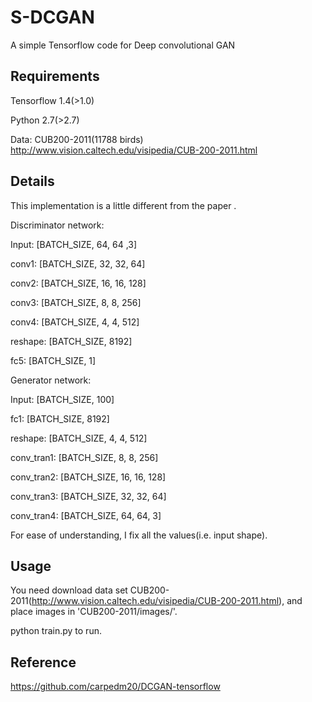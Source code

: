 # S-DCGAN
A simple Tensorflow code for Deep convolutional GAN
## Requirements
Tensorflow 1.4(>1.0)

Python 2.7(>2.7)

Data: CUB200-2011(11788 birds) http://www.vision.caltech.edu/visipedia/CUB-200-2011.html

## Details
This implementation is a little different from the paper <UNSUPERVISED REPRESENTATION LEARNING WITH DEEP CONVOLUTIONAL GENERATIVE ADVERSARIAL NETWORKS>. 

Discriminator network:

   Input: [BATCH_SIZE, 64, 64 ,3]
   
   conv1: [BATCH_SIZE, 32, 32, 64]
   
   conv2: [BATCH_SIZE, 16, 16, 128]
   
   conv3: [BATCH_SIZE, 8, 8, 256]
   
   conv4: [BATCH_SIZE, 4, 4, 512]
   
   reshape: [BATCH_SIZE, 8192]
   
   fc5: [BATCH_SIZE, 1]   

Generator network:

   Input: [BATCH_SIZE, 100]
   
   fc1: [BATCH_SIZE, 8192]
   
   reshape: [BATCH_SIZE, 4, 4, 512]
   
   conv_tran1: [BATCH_SIZE, 8, 8, 256]
   
   conv_tran2: [BATCH_SIZE, 16, 16, 128]
   
   conv_tran3: [BATCH_SIZE, 32, 32, 64]
   
   conv_tran4: [BATCH_SIZE, 64, 64, 3]

For ease of understanding, I fix all the values(i.e. input shape).
## Usage
You need download data set CUB200-2011(http://www.vision.caltech.edu/visipedia/CUB-200-2011.html), and place images in 'CUB200-2011/images/'.

python train.py to run.
## Reference
https://github.com/carpedm20/DCGAN-tensorflow
